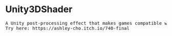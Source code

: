 # Unity3DShader
<pre>
A Unity post-processing effect that makes games compatible with red and blue 3D glasses. 
Try here: https://ashley-cho.itch.io/740-final
</pre>
